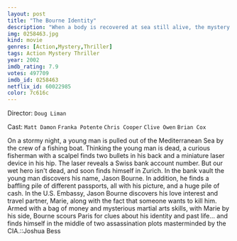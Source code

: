 ```yaml
---
layout: post
title: "The Bourne Identity"
description: "When a body is recovered at sea still alive, the mystery man (Damon) seems to have forgotten everything in life, including who he was. Eventually he begins to remember smaller details in life and soon finds out that his name was Jason Bourne. What he doesn't like is the gun and fake passports belonging to him. Now Bourne, and his new friend, Marie Helena Kreutz (Potente) travel from country to coun.."
img: 0258463.jpg
kind: movie
genres: [Action,Mystery,Thriller]
tags: Action Mystery Thriller 
year: 2002
imdb_rating: 7.9
votes: 497709
imdb_id: 0258463
netflix_id: 60022985
color: 7c616c
---
```

Director: `Doug Liman`  

Cast: `Matt Damon` `Franka Potente` `Chris Cooper` `Clive Owen` `Brian Cox` 

On a stormy night, a young man is pulled out of the Mediterranean Sea by the crew of a fishing boat. Thinking the young man is dead, a curious fisherman with a scalpel finds two bullets in his back and a miniature laser device in his hip. The laser reveals a Swiss bank account number. But our wet hero isn't dead, and soon finds himself in Zurich. In the bank vault the young man discovers his name, Jason Bourne. In addition, he finds a baffling pile of different passports, all with his picture, and a huge pile of cash. In the U.S. Embassy, Jason Bourne discovers his love interest and travel partner, Marie, along with the fact that someone wants to kill him. Armed with a bag of money and mysterious martial arts skills, with Marie by his side, Bourne scours Paris for clues about his identity and past life... and finds himself in the middle of two assassination plots masterminded by the CIA.::Joshua Bess